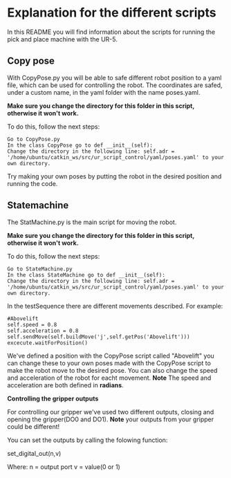 # Explanation for the different scripts 

In this README you will find information about the scripts for running the pick and place machine with the UR-5.

## Copy pose 

With CopyPose.py you will be able to safe different robot position to a yaml file, which can be used for controlling the robot. The coordinates are safed, under a custom name, in the yaml folder with the name poses.yaml. 

**Make sure you change the directory for this folder in this script, otherwise it won't work.**

To do this, follow the next steps:

```
Go to CopyPose.py
In the class CopyPose go to def __init__(self):
Change the directory in the following line: self.adr = '/home/ubuntu/catkin_ws/src/ur_script_control/yaml/poses.yaml' to your own directory.
```

Try making your own poses by putting the robot in the desired position and running the code. 


## Statemachine ##

The StatMachine.py is the main script for moving the robot.

**Make sure you change the directory for this folder in this script, otherwise it won't work.**

To do this, follow the next steps:

```
Go to StateMachine.py
In the class StateMachine go to def __init__(self):
Change the directory in the following line: self.adr = '/home/ubuntu/catkin_ws/src/ur_script_control/yaml/poses.yaml' to your own directory.
```

In the testSequence there are different movements described. For example:
  ```
  #Abovelift
  self.speed = 0.8
  self.acceleration = 0.8
  self.sendMove(self.buildMove('j',self.getPos('Abovelift')))
  excecute.waitForPosition()
  ```
We've defined a position with the CopyPose script called "Abovelift" you can change these to your own poses made with the CopyPose script to make the robot move to the desired pose. You can also change the speed and acceleration of the robot for eacht movement. **Note** The speed and acceleration are both defined in **radians**.

**Controlling the gripper outputs**

For controlling our gripper we've used two different outputs, closing and opening the gripper(DO0 and DO1).
**Note** your outputs from your gripper could be different!

You can set the outputs by calling the folowing function:

set_digital_out(n,v)

Where:
n = output port
v = value(0 or 1)

